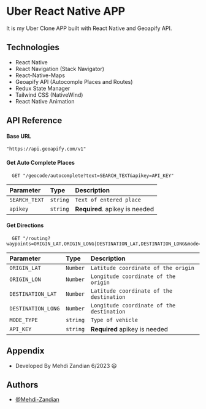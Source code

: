 
# Uber React Native APP
It is my Uber Clone APP built with React Native and Geoapify API.

## Technologies
- React Native
- React Navigation (Stack Navigator)
- React-Native-Maps
- Geoapify API (Autocomple Places and Routes)
- Redux State Manager
- Tailwind CSS (NativeWind)
- React Native Animation

## API Reference

#### Base URL
```
"https://api.geoapify.com/v1"
```

#### Get Auto Complete Places

```http
  GET "/geocode/autocomplete?text=SEARCH_TEXT&apikey=API_KEY"
```

| Parameter | Type     | Description                |
| :-------- | :------- | :------------------------- |
| `SEARCH_TEXT` | `string` | `Text of entered place` |
| `apikey` | `string` | **Required**. apikey is needed |

#### Get Directions

```http
  GET "/routing?waypoints=ORIGIN_LAT,ORIGIN_LONG|DESTINATION_LAT,DESTINATION_LONG&mode=MODE_TYPE&apikey=APIKEY"
```

| Parameter | Type     | Description                       |
| :-------- | :------- | :-------------------------------- |
| `ORIGIN_LAT`      | `Number` | `Latitude coordinate of the origin` |
| `ORIGIN_LON`      | `Number` | `Longitude coordinate of the origin` |
| `DESTINATION_LAT`      | `Number` | `Latitude coordinate of the destination` |
| `DESTINATION_LONG`      | `Number` | `Longitude coordinate of the destination` |
| `MODE_TYPE`      | `string` | `Type of vehicle` |
| `API_KEY`      | `string` | **Required** apikey is needed |



## Appendix
- Developed By Mehdi Zandian 6/2023 😃

## Authors

- [@Mehdi-Zandian](https://github.com/Mehdi-Zandian)

